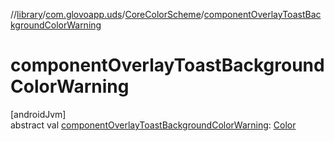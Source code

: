 //[library](../../../index.md)/[com.glovoapp.uds](../index.md)/[CoreColorScheme](index.md)/[componentOverlayToastBackgroundColorWarning](component-overlay-toast-background-color-warning.md)

# componentOverlayToastBackgroundColorWarning

[androidJvm]\
abstract val [componentOverlayToastBackgroundColorWarning](component-overlay-toast-background-color-warning.md): [Color](https://developer.android.com/reference/kotlin/androidx/compose/ui/graphics/Color.html)

